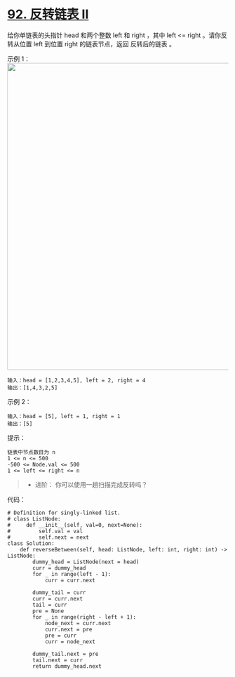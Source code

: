 # [92. 反转链表 II](https://leetcode-cn.com/problems/reverse-linked-list-ii/)

给你单链表的头指针 head 和两个整数 left 和 right ，其中 left <= right 。请你反转从位置 left 到位置 right 的链表节点，返回 反转后的链表 。
 

示例 1：
<img src="https://assets.leetcode.com/uploads/2021/02/19/rev2ex2.jpg" width="700" />
```
输入：head = [1,2,3,4,5], left = 2, right = 4
输出：[1,4,3,2,5]
```
示例 2：
```
输入：head = [5], left = 1, right = 1
输出：[5]
```

提示：
```
链表中节点数目为 n
1 <= n <= 500
-500 <= Node.val <= 500
1 <= left <= right <= n
```

>- 进阶： 你可以使用一趟扫描完成反转吗？

代码：
```python3
# Definition for singly-linked list.
# class ListNode:
#     def __init__(self, val=0, next=None):
#         self.val = val
#         self.next = next
class Solution:
    def reverseBetween(self, head: ListNode, left: int, right: int) -> ListNode:
        dummy_head = ListNode(next = head)
        curr = dummy_head
        for _ in range(left - 1):
            curr = curr.next

        dummy_tail = curr
        curr = curr.next
        tail = curr
        pre = None
        for _ in range(right - left + 1):
            node_next = curr.next
            curr.next = pre
            pre = curr
            curr = node_next
        
        dummy_tail.next = pre
        tail.next = curr
        return dummy_head.next
```